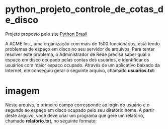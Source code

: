 # python_projeto_controle_de_cotas_de_disco #
Projeto proposto pelo site <a href="https://wiki.python.org.br/ListaDeExerciciosProjetos">Python Brasil</a>


<p>A ACME Inc., uma organização com mais de 1500 funcionários, está tendo problemas de espaço em disco no seu servidor de arquivos. Para tentar resolver este problema, o Administrador de Rede precisa saber qual o espaço em disco ocupado pelas contas dos usuários, e identificar os usuários com maior espaço ocupado. Através de um aplicativo baixado da Internet, ele conseguiu gerar o seguinte arquivo, chamado <b>usuarios.txt</b>: </p>

# imagem #

<p>Neste arquivo, o primeiro campo corresponde ao login do usuário e o segundo ao espaço em disco ocupado pelo seu diretório home. A partir deste arquivo, você deve criar um programa que gere um relatório, chamado <b>relatório.txt</b>, no seguinte formato:</p>
